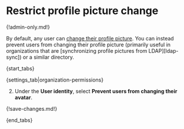 # Restrict profile picture change

{!admin-only.md!}

By default, any user can [change their profile
picture](/help/change-your-profile-picture).  You can instead prevent
users from changing their profile picture (primarily useful in
organizations that are [synchronizing profile pictures from
LDAP][ldap-sync]) or a similar directory.

[ldap-sync-avatars]: https://zulip.readthedocs.io/en/latest/production/authentication-methods.html#synchronizing-avatars

{start_tabs}

{settings_tab|organization-permissions}

2. Under the **User identity**, select **Prevent users from changing their avatar**.

{!save-changes.md!}

{end_tabs}
